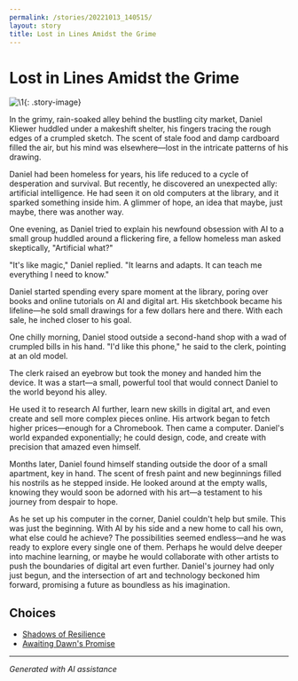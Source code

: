 ```yaml
---
permalink: /stories/20221013_140515/
layout: story
title: Lost in Lines Amidst the Grime
---
```


# Lost in Lines Amidst the Grime

![\1](/input_images/20221013_140515){: .story-image}

In the grimy, rain-soaked alley behind the bustling city market, Daniel Kliewer huddled under a makeshift shelter, his fingers tracing the rough edges of a crumpled sketch. The scent of stale food and damp cardboard filled the air, but his mind was elsewhere—lost in the intricate patterns of his drawing.

Daniel had been homeless for years, his life reduced to a cycle of desperation and survival. But recently, he discovered an unexpected ally: artificial intelligence. He had seen it on old computers at the library, and it sparked something inside him. A glimmer of hope, an idea that maybe, just maybe, there was another way.

One evening, as Daniel tried to explain his newfound obsession with AI to a small group huddled around a flickering fire, a fellow homeless man asked skeptically, "Artificial what?"

"It's like magic," Daniel replied. "It learns and adapts. It can teach me everything I need to know."

Daniel started spending every spare moment at the library, poring over books and online tutorials on AI and digital art. His sketchbook became his lifeline—he sold small drawings for a few dollars here and there. With each sale, he inched closer to his goal.

One chilly morning, Daniel stood outside a second-hand shop with a wad of crumpled bills in his hand. "I'd like this phone," he said to the clerk, pointing at an old model.

The clerk raised an eyebrow but took the money and handed him the device. It was a start—a small, powerful tool that would connect Daniel to the world beyond his alley.

He used it to research AI further, learn new skills in digital art, and even create and sell more complex pieces online. His artwork began to fetch higher prices—enough for a Chromebook. Then came a computer. Daniel's world expanded exponentially; he could design, code, and create with precision that amazed even himself.

Months later, Daniel found himself standing outside the door of a small apartment, key in hand. The scent of fresh paint and new beginnings filled his nostrils as he stepped inside. He looked around at the empty walls, knowing they would soon be adorned with his art—a testament to his journey from despair to hope.

As he set up his computer in the corner, Daniel couldn't help but smile. This was just the beginning. With AI by his side and a new home to call his own, what else could he achieve? The possibilities seemed endless—and he was ready to explore every single one of them. Perhaps he would delve deeper into machine learning, or maybe he would collaborate with other artists to push the boundaries of digital art even further. Daniel's journey had only just begun, and the intersection of art and technology beckoned him forward, promising a future as boundless as his imagination.


## Choices

* [Shadows of Resilience](/stories/20221013_125636/)
* [Awaiting Dawn's Promise](/stories/463893960_8751402418287450_1246655841173803972_n/)


---
*Generated with AI assistance*
